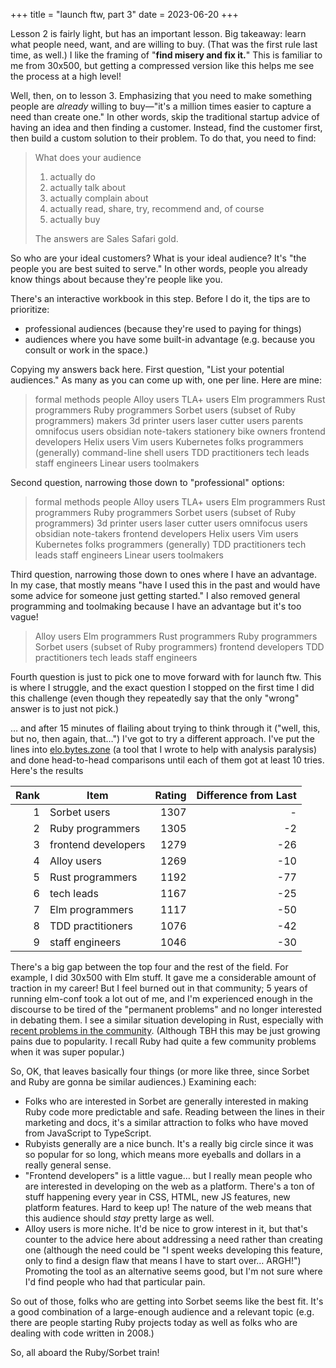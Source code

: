 +++
title = "launch ftw, part 3"
date = 2023-06-20
+++

Lesson 2 is fairly light, but has an important lesson. Big takeaway: learn what people need, want, and are willing to buy. (That was the first rule last time, as well.) I like the framing of "**find misery and fix it.**" This is familiar to me from 30x500, but getting a compressed version like this helps me see the process at a high level!

Well, then, on to lesson 3. Emphasizing that you need to make something people are *already* willing to buy—"it's a million times easier to capture a need than create one." In other words, skip the traditional startup advice of having an idea and then finding a customer. Instead, find the customer first, then build a custom solution to their problem. To do that, you need to find:

> What does your audience
> 
> 1. actually do
> 2. actually talk about
> 3. actually complain about
> 4. actually read, share, try, recommend and, of course
> 5. actually buy
> 
> The answers are Sales Safari gold.

So who are your ideal customers? What is your ideal audience? It's "the people you are best suited to serve." In other words, people you already know things about because they're people like you.

There's an interactive workbook in this step. Before I do it, the tips are to prioritize:

- professional audiences (because they're used to paying for things)
- audiences where you have some built-in advantage (e.g. because you consult or work in the space.)

Copying my answers back here. First question, "List your potential audiences." As many as you can come up with, one per line. Here are mine:

> formal methods people
> Alloy users
> TLA+ users
> Elm programmers
> Rust programmers
> Ruby programmers
> Sorbet users (subset of Ruby programmers)
> makers
> 3d printer users
> laser cutter users
> parents
> omnifocus users
> obsidian note-takers
> stationery bike owners
> frontend developers
> Helix users
> Vim users
> Kubernetes folks
> programmers (generally)
> command-line shell users
> TDD practitioners
> tech leads
> staff engineers
> Linear users
> toolmakers

Second question, narrowing those down to "professional" options:

> formal methods people
> Alloy users
> TLA+ users
> Elm programmers
> Rust programmers
> Ruby programmers
> Sorbet users (subset of Ruby programmers)
> 3d printer users
> laser cutter users
> omnifocus users
> obsidian note-takers
> frontend developers
> Helix users
> Vim users
> Kubernetes folks
> programmers (generally)
> TDD practitioners
> tech leads
> staff engineers
> Linear users
> toolmakers

Third question, narrowing those down to ones where I have an advantage. In my case, that mostly means "have I used this in the past and would have some advice for someone just getting started." I also removed general programming and toolmaking because I have an advantage but it's too vague!

> Alloy users
> Elm programmers
> Rust programmers
> Ruby programmers
> Sorbet users (subset of Ruby programmers)
> frontend developers
> TDD practitioners
> tech leads
> staff engineers

Fourth question is just to pick one to move forward with for launch ftw. This is where I struggle, and the exact question I stopped on the first time I did this challenge (even though they repeatedly say that the only "wrong" answer is to just not pick.)

… and after 15 minutes of flailing about trying to think through it ("well, this, but no, then again, that…") I've got to try a different approach. I've put the lines into [elo.bytes.zone](https://elo.bytes.zone) (a tool that I wrote to help with analysis paralysis) and done head-to-head comparisons until each of them got at least 10 tries. Here's the results

| Rank | Item                | Rating | Difference from Last |
| ----:| ------------------- | ------:| --------------------:|
|    1 | Sorbet users        |   1307 |                    - |
|    2 | Ruby programmers    |   1305 |                   -2 |
|    3 | frontend developers |   1279 |                  -26 |
|    4 | Alloy users         |   1269 |                  -10 |
|    5 | Rust programmers    |   1192 |                  -77 |
|    6 | tech leads          |   1167 |                  -25 |
|    7 | Elm programmers     |   1117 |                  -50 |
|    8 | TDD practitioners   |   1076 |                  -42 |
|    9 | staff engineers     |   1046 |                  -30 |

There's a big gap between the top four and the rest of the field. For example, I did 30x500 with Elm stuff. It gave me a considerable amount of traction in my career! But I feel burned out in that community; 5 years of running elm-conf took a lot out of me, and I'm experienced enough in the discourse to be tired of the "permanent problems" and no longer interested in debating them. I see a similar situation developing in Rust, especially with [recent problems in the community](https://www.jntrnr.com/why-i-left-rust/). (Although TBH this may be just growing pains due to popularity. I recall Ruby had quite a few community problems when it was super popular.)

So, OK, that leaves basically four things (or more like three, since Sorbet and Ruby are gonna be similar audiences.) Examining each:

- Folks who are interested in Sorbet are generally interested in making Ruby code more predictable and safe. Reading between the lines in their marketing and docs, it's a similar attraction to folks who have moved from JavaScript to TypeScript.
- Rubyists generally are a nice bunch. It's a really big circle since it was so popular for so long, which means more eyeballs and dollars in a really general sense.
- "Frontend developers" is a little vague… but I really mean people who are interested in developing on the web as a platform. There's a ton of stuff happening every year in CSS, HTML, new JS features, new platform features. Hard to keep up! The nature of the web means that this audience should *stay* pretty large as well.
- Alloy users is more niche. It'd be nice to grow interest in it, but that's counter to the advice here about addressing a need rather than creating one (although the need could be "I spent weeks developing this feature, only to find a design flaw that means I have to start over… ARGH!") Promoting the tool as an alternative seems good, but I'm not sure where I'd find people who had that particular pain.

So out of those, folks who are getting into Sorbet seems like the best fit. It's a good combination of a large-enough audience and a relevant topic (e.g. there are people starting Ruby projects today as well as folks who are dealing with code written in 2008.)

So, all aboard the Ruby/Sorbet train!
